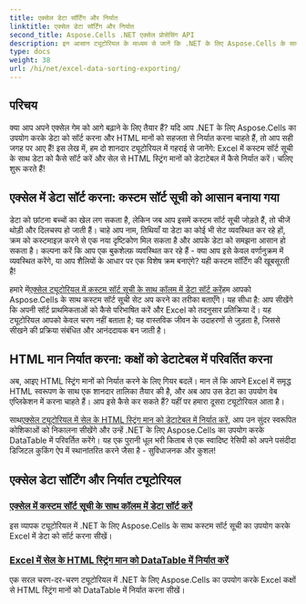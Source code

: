 ```yaml
---
title: एक्सेल डेटा सॉर्टिंग और निर्यात
linktitle: एक्सेल डेटा सॉर्टिंग और निर्यात
second_title: Aspose.Cells .NET एक्सेल प्रोसेसिंग API
description: इन आसान ट्यूटोरियल के माध्यम से जानें कि .NET के लिए Aspose.Cells के साथ Excel में डेटा को कैसे सॉर्ट करें और HTML मानों को कैसे निर्यात करें।
type: docs
weight: 38
url: /hi/net/excel-data-sorting-exporting/
---
```

## परिचय

क्या आप अपने एक्सेल गेम को आगे बढ़ाने के लिए तैयार हैं? यदि आप .NET के लिए Aspose.Cells का उपयोग करके डेटा को सॉर्ट करना और HTML मानों को सहजता से निर्यात करना चाहते हैं, तो आप सही जगह पर आए हैं! इस लेख में, हम दो शानदार ट्यूटोरियल में गहराई से जानेंगे: Excel में कस्टम सॉर्ट सूची के साथ डेटा को कैसे सॉर्ट करें और सेल से HTML स्ट्रिंग मानों को डेटाटेबल में कैसे निर्यात करें। चलिए शुरू करते हैं!

## एक्सेल में डेटा सॉर्ट करना: कस्टम सॉर्ट सूची को आसान बनाया गया

डेटा को छांटना बच्चों का खेल लग सकता है, लेकिन जब आप इसमें कस्टम सॉर्ट सूची जोड़ते हैं, तो चीजें थोड़ी और दिलचस्प हो जाती हैं। चाहे आप नाम, तिथियाँ या डेटा का कोई भी सेट व्यवस्थित कर रहे हों, क्रम को कस्टमाइज़ करने से एक नया दृष्टिकोण मिल सकता है और आपके डेटा को समझना आसान हो सकता है। कल्पना करें कि आप एक बुकशेल्फ़ व्यवस्थित कर रहे हैं - क्या आप इसे केवल वर्णानुक्रम में व्यवस्थित करेंगे, या आप शैलियों के आधार पर एक विशेष क्रम बनाएंगे? यही कस्टम सॉर्टिंग की खूबसूरती है! 

 हमारे में[एक्सेल ट्यूटोरियल में कस्टम सॉर्ट सूची के साथ कॉलम में डेटा सॉर्ट करें](./sort-data-in-a-column-with-custom-sort-list-in-excel/)हम आपको Aspose.Cells के साथ कस्टम सॉर्ट सूची सेट अप करने का तरीका बताएँगे। यह सीधा है: आप सीखेंगे कि अपनी सॉर्ट प्राथमिकताओं को कैसे परिभाषित करें और Excel को तदनुसार प्रतिक्रिया दें। यह ट्यूटोरियल आपको केवल चरण नहीं बताता है; यह वास्तविक जीवन के उदाहरणों से जुड़ता है, जिससे सीखने की प्रक्रिया संबंधित और आनंददायक बन जाती है।

## HTML मान निर्यात करना: कक्षों को डेटाटेबल में परिवर्तित करना

अब, आइए HTML स्ट्रिंग मानों को निर्यात करने के लिए गियर बदलें। मान लें कि आपने Excel में समृद्ध HTML स्वरूपण के साथ एक शानदार तालिका तैयार की है, और अब आप उस डेटा का उपयोग वेब एप्लिकेशन में करना चाहते हैं। आप इसे कैसे कर सकते हैं? यहीं पर हमारा दूसरा ट्यूटोरियल आता है। 

 साथ[एक्सेल ट्यूटोरियल में सेल के HTML स्ट्रिंग मान को डेटाटेबल में निर्यात करें](./export-html-string-value-of-cells-to-datatable-in-excel/), आप उन सुंदर स्वरूपित कोशिकाओं को निकालना सीखेंगे और उन्हें .NET के लिए Aspose.Cells का उपयोग करके DataTable में परिवर्तित करेंगे। यह एक पुरानी धूल भरी किताब से एक स्वादिष्ट रेसिपी को अपने पसंदीदा डिजिटल कुकिंग ऐप में स्थानांतरित करने जैसा है - सुविधाजनक और कुशल!

## एक्सेल डेटा सॉर्टिंग और निर्यात ट्यूटोरियल
### [एक्सेल में कस्टम सॉर्ट सूची के साथ कॉलम में डेटा सॉर्ट करें](./sort-data-in-a-column-with-custom-sort-list-in-excel/)
इस व्यापक ट्यूटोरियल में .NET के लिए Aspose.Cells के साथ कस्टम सॉर्ट सूची का उपयोग करके Excel में डेटा को सॉर्ट करना सीखें।
### [Excel में सेल के HTML स्ट्रिंग मान को DataTable में निर्यात करें](./export-html-string-value-of-cells-to-datatable-in-excel/)
एक सरल चरण-दर-चरण ट्यूटोरियल में .NET के लिए Aspose.Cells का उपयोग करके Excel कक्षों से HTML स्ट्रिंग मानों को DataTable में निर्यात करना सीखें।